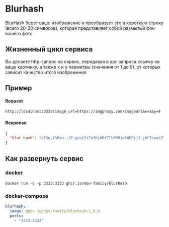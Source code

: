 # Blurhash

BlurHash берет ваше изображение и преобразует его в короткую строку (всего 20-30 символов), которая представляет собой размытый фон вашего фото

## Жизненный цикл сервиса

Вы делаете http-запрос на сервис, передавая в урл запроса ссылку на вашу картинку, а также x и y парметры (значения от 1 до 9), от которых зависит качество итого изображения

## Пример

#### Request

```
http://localhost:3333?image_url=https://imgproxy.com/imageurl&x=1&y=4
```

#### Response

```json
{
  "blur_hash": "eTGu,l%Mxu-;t7~qxut7t7ofRjWBt7IUWBRjofWBRjj]-;WCIoxut7"
}
```


## Как развернуть сервис

### docker


```
docker run -d -p 3333:3333 ghcr.io/dev-family/blurhash
```


### docker-compose

```yaml
blurhash:
  image: ghcr.io/dev-family/blurhash:1.0.0
  ports:
    - "3333:3333"
```


